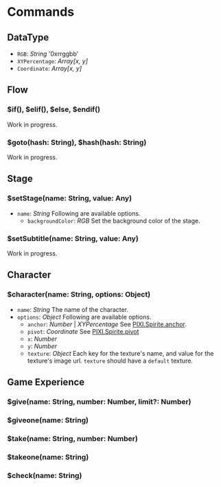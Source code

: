 # Commands

## DataType

- `RGB`: *String* '0xrrggbb'
- `XYPercentage`: *Array[x, y]*
- `Coordinate`: *Array[x, y]*

## Flow

### $if(), $elif(), $else, $endif()

Work in progress.

### $goto(hash: String), $hash(hash: String)

Work in progress.

## Stage

### $setStage(name: String, value: Any)

- `name`: *String* Following are available options.
  - `backgroundColor`: *RGB* Set the background color of the stage.


### $setSubtitle(name: String, value: Any)

Work in progress.

## Character

### $character(name: String, options: Object)

- `name`: *String* The name of the character.
- `options`: *Object* Following are available options.
  - `anchor`: *Number* | *XYPercentage* See [PIXI.Spirite.anchor](http://pixijs.download/dev/docs/PIXI.Sprite.html#anchor).
  - `pivot`: *Coordinate* See [PIXI.Spirite.pivot](http://pixijs.download/dev/docs/PIXI.Sprite.html#pivot)
  - `x`: *Number*
  - `y`: *Number*
  - `texture`: *Object* Each key for the texture's name, and value for the texture's image url. `texture` should have a `default` texture.

## Game Experience

### $give(name: String, number: Number, limit?: Number)

### $giveone(name: String)

### $take(name: String, number: Number)

### $takeone(name: String)

### $check(name: String)




